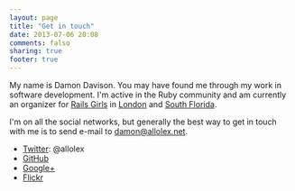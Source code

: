 ```yaml
---
layout: page
title: "Get in touch"
date: 2013-07-06 20:08
comments: falso
sharing: true
footer: true
---
```


My name is Damon Davison. You may have found me through my work in software
development. I'm active in the Ruby community and am currently an organizer for
[Rails Girls](http://railsgirls.com) in [London](http://railsgirls.co.uk)
and [South Florida](http://railsgirls-sfl.org).

I'm on all the social networks, but generally the best way to get in touch with
me is to send e-mail to [damon@allolex.net](mailto:damon@allolex.net).

- [Twitter](https://twitter.com/intent/user?screen_name=allolex): @allolex
- [GitHub](https://github.com/allolex)
- [Google+](https://plus.google.com/109163345409867222990)
- [Flickr](http://www.flickr.com/photos/allolex/)


